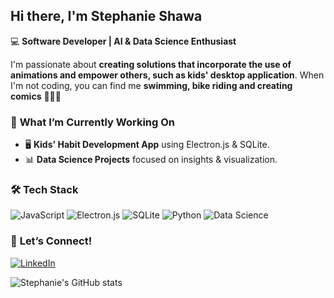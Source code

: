 ## Hi there, I'm Stephanie Shawa
💻 **Software Developer | AI & Data Science Enthusiast**

I'm passionate about **creating solutions that incorporate the use of animations and empower others, such as kids' desktop application**. When I'm not coding, you can find me **swimming, bike riding and creating comics** 🚴‍♀️✨

### 🌟 **What I’m Currently Working On**
- 🖥 **Kids' Habit Development App** using Electron.js & SQLite.
- 📊 **Data Science Projects** focused on insights & visualization.

### 🛠 **Tech Stack**
![JavaScript](https://img.shields.io/badge/JavaScript-F7DF1E?style=flat&logo=javascript&logoColor=black)
![Electron.js](https://img.shields.io/badge/Electron-47848F?style=flat&logo=electron&logoColor=white)
![SQLite](https://img.shields.io/badge/SQLite-003B57?style=flat&logo=sqlite&logoColor=white)
![Python](https://img.shields.io/badge/Python-3776AB?style=flat&logo=python&logoColor=white)
![Data Science](https://img.shields.io/badge/Data%20Science-FF6F00?style=flat&logo=jupyter&logoColor=white)

### 📢 **Let’s Connect!**
[![LinkedIn](https://img.shields.io/badge/LinkedIn-Connect-blue?logo=linkedin)](www.linkedin.com/in/stephanie-shawa-152442319)


![Stephanie's GitHub stats](https://github-readme-stats.vercel.app/api?username=Tephyny&theme=nightowl_icons=true)
